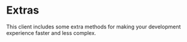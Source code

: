 # Extras

This client includes some extra methods for making your development experience faster and less complex.
